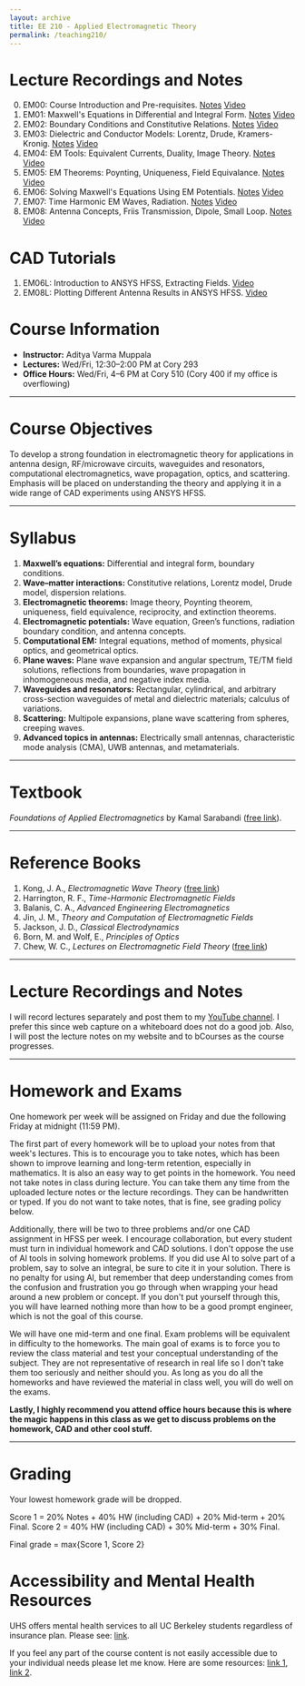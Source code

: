 ```yaml
---
layout: archive
title: EE 210 - Applied Electromagnetic Theory
permalink: /teaching210/
---
```



# Lecture Recordings and Notes

0. EM00: Course Introduction and Pre-requisites. [Notes](https://adityamuppala.github.io/assets/Notes_EE210/EE210_Supplementary_Notes.pdf) [Video](https://youtu.be/St917qVTUJo)
1. EM01: Maxwell's Equations in Differential and Integral Form. [Notes](https://adityamuppala.github.io/assets/Notes_EE210/EM01.pdf) [Video](https://youtu.be/WmTQY7kPQe0)  
2. EM02: Boundary Conditions and Constitutive Relations. [Notes](https://adityamuppala.github.io/assets/Notes_EE210/EM02.pdf) [Video](https://youtu.be/UDKxtX8xlu0)
3. EM03: Dielectric and Conductor Models: Lorentz, Drude, Kramers-Kronig. [Notes](https://adityamuppala.github.io/assets/Notes_EE210/EM03_Dielectric_Models.pdf) [Video](https://youtu.be/xBA-2vhAPTw)
4. EM04: EM Tools: Equivalent Currents, Duality, Image Theory. [Notes](https://adityamuppala.github.io/assets/Notes_EE210/EM04_EM_Tools.pdf) [Video](https://youtu.be/7GRSXoy0UEs)
5. EM05: EM Theorems: Poynting, Uniqueness, Field Equivalance. [Notes](https://adityamuppala.github.io/assets/Notes_EE210/EM05_EM_Theorems.pdf) [Video](https://youtu.be/V3GGjtXRewA)
6. EM06: Solving Maxwell's Equations Using EM Potentials. [Notes](https://adityamuppala.github.io/assets/Notes_EE210/EM06_EM_Potentials.pdf) [Video](https://youtu.be/ZUxlNK756oA)
7. EM07: Time Harmonic EM Waves, Radiation. [Notes](https://adityamuppala.github.io/assets/Notes_EE210/EM07_Time_Harmonic_EM.pdf) [Video](https://youtu.be/btv0JP_1ozQ)
8. EM08: Antenna Concepts, Friis Transmission, Dipole, Small Loop. [Notes](https://adityamuppala.github.io/assets/Notes_EE210/EM08_Antenna_Concepts.pdf) [Video](https://youtu.be/yr90gQA8B84)

# CAD Tutorials

1. EM06L: Introduction to ANSYS HFSS, Extracting Fields. [Video](https://youtu.be/FMwDZqBmQ9I)  
2. EM08L: Plotting Different Antenna Results in ANSYS HFSS. [Video](https://youtu.be/yr90gQA8B84)  

# Course Information
- **Instructor:** Aditya Varma Muppala  
- **Lectures:** Wed/Fri, 12:30–2:00 PM at Cory 293  
- **Office Hours:** Wed/Fri, 4–6 PM at Cory 510 (Cory 400 if my office is overflowing)  

---

# Course Objectives
To develop a strong foundation in electromagnetic theory for applications in antenna design, RF/microwave circuits, waveguides and resonators, computational electromagnetics, wave propagation, optics, and scattering. Emphasis will be placed on understanding the theory and applying it in a wide range of CAD experiments using ANSYS HFSS.

---

# Syllabus
1. **Maxwell’s equations:** Differential and integral form, boundary conditions.  
2. **Wave–matter interactions:** Constitutive relations, Lorentz model, Drude model, dispersion relations.  
3. **Electromagnetic theorems:** Image theory, Poynting theorem, uniqueness, field equivalence, reciprocity, and extinction theorems.  
4. **Electromagnetic potentials:** Wave equation, Green’s functions, radiation boundary condition, and antenna concepts.  
5. **Computational EM:** Integral equations, method of moments, physical optics, and geometrical optics.  
6. **Plane waves:** Plane wave expansion and angular spectrum, TE/TM field solutions, reflections from boundaries, wave propagation in inhomogeneous media, and negative index media.  
7. **Waveguides and resonators:** Rectangular, cylindrical, and arbitrary cross-section waveguides of metal and dielectric materials; calculus of variations.  
8. **Scattering:** Multipole expansions, plane wave scattering from spheres, creeping waves.  
9. **Advanced topics in antennas:** Electrically small antennas, characteristic mode analysis (CMA), UWB antennas, and metamaterials.  

---

# Textbook
*Foundations of Applied Electromagnetics* by Kamal Sarabandi ([free link](https://docs.google.com/forms/d/e/1FAIpQLSdwS2OFvMreCd0zeQNcSq49jNxKXG6-WjLOxOp58ATj1ff68Q/viewform)).

---

# Reference Books
1. Kong, J. A., *Electromagnetic Wave Theory* ([free link](https://engineering.purdue.edu/wcchew/ece604f19/Supplementary%20Texts/KONG_JA_Elecrromagnetic_Wave_Theory-revised.pdf))  
2. Harrington, R. F., *Time-Harmonic Electromagnetic Fields*  
3. Balanis, C. A., *Advanced Engineering Electromagnetics*  
4. Jin, J. M., *Theory and Computation of Electromagnetic Fields*  
5. Jackson, J. D., *Classical Electrodynamics*  
6. Born, M. and Wolf, E., *Principles of Optics*  
7. Chew, W. C., *Lectures on Electromagnetic Field Theory* ([free link](https://engineering.purdue.edu/wcchew/ece604f20/EMFTAll.pdf))  

---

# Lecture Recordings and Notes
I will record lectures separately and post them to my [YouTube channel](https://www.youtube.com/@adityavarmamuppala). I prefer this since web capture on a whiteboard does not do a good job. Also, I will post the lecture notes on my website and to bCourses as the course progresses.

---

# Homework and Exams
One homework per week will be assigned on Friday and due the following Friday at midnight (11:59 PM). 

The first part of every homework will be to upload your notes from that week's lectures. This is to encourage you to take notes, which has been shown to improve learning and long-term retention, especially in mathematics. It is also an easy way to get points in the homework. You need not take notes in class during lecture. You can take them any time from the uploaded lecture notes or the lecture recordings. They can be handwritten or typed. If you do not want to take notes, that is fine, see grading policy below.

Additionally, there will be two to three problems and/or one CAD assignment in HFSS per week. I encourage collaboration, but every student must turn in individual homework and CAD solutions. I don't oppose the use of AI tools in solving homework problems. If you did use AI to solve part of a problem, say to solve an integral, be sure to cite it in your solution. There is no penalty for using AI, but remember that deep understanding comes from the confusion and frustration you go through when wrapping your head around a new problem or concept. If you don't put yourself through this, you will have learned nothing more than how to be a good prompt engineer, which is not the goal of this course.

We will have one mid-term and one final. Exam problems will be equivalent in difficulty to the homeworks. The main goal of exams is to force you to review the class material and test your conceptual understanding of the subject. They are not representative of research in real life so I don't take them too seriously and neither should you. As long as you do all the homeworks and have reviewed the material in class well, you will do well on the exams.

**Lastly, I highly recommend you attend office hours because this is where the magic happens in this class as we get to discuss problems on the homework, CAD and other cool stuff.**

---

# Grading
Your lowest homework grade will be dropped.

Score 1 = 20% Notes + 40% HW (including CAD) + 20% Mid-term + 20% Final.
Score 2 = 40% HW (including CAD) + 30% Mid-term + 30% Final.

Final grade = max{Score 1, Score 2}

# Accessibility and Mental Health Resources
UHS offers mental health services to all UC Berkeley students regardless of insurance plan. Please see: [link](https://uhs.berkeley.edu/student-mental-health).

If you feel any part of the course content is not easily accessible due to your individual needs please let me know. Here are some resources: [link 1](https://rtl.berkeley.edu/services-programs/ally-bcourses), [link 2](\href{https://rtl.berkeley.edu/rtl-learning-paths/digital-course-content-accessibility).
